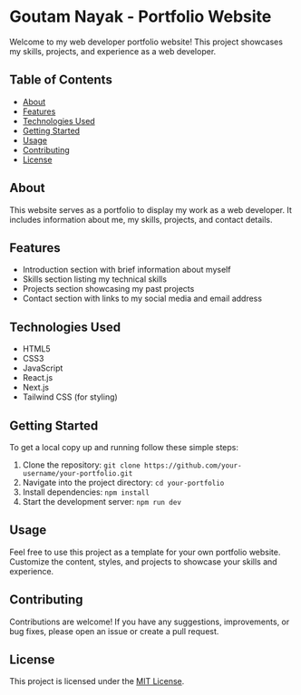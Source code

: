 # Goutam Nayak - Portfolio Website

Welcome to my web developer portfolio website! This project showcases my skills, projects, and experience as a web developer.

## Table of Contents
- [About](#about)
- [Features](#features)
- [Technologies Used](#technologies-used)
- [Getting Started](#getting-started)
- [Usage](#usage)
- [Contributing](#contributing)
- [License](#license)

## About
This website serves as a portfolio to display my work as a web developer. It includes information about me, my skills, projects, and contact details.

## Features
- Introduction section with brief information about myself
- Skills section listing my technical skills
- Projects section showcasing my past projects
- Contact section with links to my social media and email address

## Technologies Used
- HTML5
- CSS3
- JavaScript
- React.js
- Next.js
- Tailwind CSS (for styling)

## Getting Started
To get a local copy up and running follow these simple steps:
1. Clone the repository: `git clone https://github.com/your-username/your-portfolio.git`
2. Navigate into the project directory: `cd your-portfolio`
3. Install dependencies: `npm install`
4. Start the development server: `npm run dev`

## Usage
Feel free to use this project as a template for your own portfolio website. Customize the content, styles, and projects to showcase your skills and experience.

## Contributing
Contributions are welcome! If you have any suggestions, improvements, or bug fixes, please open an issue or create a pull request.

## License
This project is licensed under the [MIT License](LICENSE).

